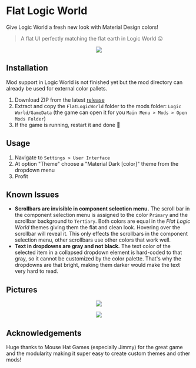 # Flat Logic World
Give Logic World a fresh new look with Material Design colors! 

> A flat UI perfectly matching the flat earth in Logic World :stuck_out_tongue_closed_eyes:

<p align="center">
  <img src="https://user-images.githubusercontent.com/16451370/138568334-a33af1e4-1d8e-402a-b0d1-d2ae1511e6a8.png" />
</p>



## Installation
Mod support in Logic World is not finished yet but the mod directory can already be used for external color pallets.

1. Download ZIP from the latest [release](https://github.com/mastercaution/FlatLogicWorld/releases)
2. Extract and copy the `FlatLogicWorld` folder to the mods folder: `Logic World/GameData` (the game can open it for you `Main Menu > Mods > Open Mods Folder`)
3. If the game is running, restart it and done :tada:

## Usage
1. Navigate to `Settings > User Interface`
2. At option "Theme" choose a "Material Dark [color]" theme from the dropdown menu
3. Profit

## Known Issues
- __Scrollbars are invisible in component selection menu.__ The scroll bar in the component selection menu is assigned to the color `Primary` and the scrollbar background to `Tertiary`. Both colors are equal in the _Flat Logic World_ themes giving them the flat and clean look. Hovering over the scrollbar will reveal it. This only effects the scrollbars in the component selection menu, other scrollbars use other colors that work well.
- __Text in dropdowns are gray and not black.__ The text color of the selected item in a collapsed dropdown element is hard-coded to that gray, so it cannot be customized by the color palette. That's why the dropdowns are that bright, making them darker would make the text very hard to read.

## Pictures
<p align="center">
  <img src="https://user-images.githubusercontent.com/16451370/138568434-702bd290-0a4a-4c81-ace1-5cf7264599fd.gif" />
</p>

<p align="center">
  <img src="https://user-images.githubusercontent.com/16451370/138568439-1233439a-7b93-4853-a55a-af2e60d1d299.gif" />
</p>


## Acknowledgements
Huge thanks to Mouse Hat Games (especially Jimmy) for the great game and the modularity making it super easy to create custom themes and other mods!
